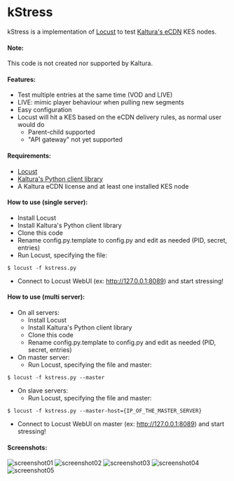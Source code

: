 # kStress

kStress is a implementation of [Locust](https://locust.io/) to test [Kaltura's eCDN](https://corp.kaltura.com/products/kaltura-ecdn/) KES nodes.

#### Note:
This code is not created nor supported by Kaltura.

#### Features:
* Test multiple entries at the same time (VOD and LIVE)
* LIVE: mimic player behaviour when pulling new segments
* Easy configuration
* Locust will hit a KES based on the eCDN delivery rules, as normal user would do
  * Parent-child supported
  * "API gateway" not yet supported

#### Requirements:
* [Locust](https://locust.io/)
* [Kaltura's Python client library](http://www.kaltura.com/api_v3/testme/client-libs.php)
* A Kaltura eCDN license and at least one installed KES node

#### How to use (single server):
* Install Locust
* Install Kaltura's Python client library
* Clone this code
* Rename config.py.template to config.py and edit as needed (PID, secret, entries)
* Run Locust, specifying the file: 
```
$ locust -f kstress.py 
```
* Connect to Locust WebUI (ex: http://127.0.0.1:8089) and start stressing!

#### How to use (multi server):
* On all servers:
  * Install Locust 
  * Install Kaltura's Python client library
  * Clone this code 
  * Rename config.py.template to config.py and edit as needed (PID, secret, entries)
* On master server:
  * Run Locust, specifying the file and master: 
```
$ locust -f kstress.py --master
```
* On slave servers:
  * Run Locust, specifying the file and master: 
```
$ locust -f kstress.py --master-host={IP_OF_THE_MASTER_SERVER}
```
* Connect to Locust WebUI on master (ex: http://127.0.0.1:8089) and start stressing!

#### Screenshots:

![screenshot01](https://imgur.com/oJOsn8w.jpg)
![screenshot02](https://imgur.com/cD0Cpcz.jpg)
![screenshot03](https://imgur.com/jss7tB9.jpg)
![screenshot04](https://imgur.com/Wh927fh.jpg)
![screenshot05](https://imgur.com/eFS1gah.jpg)


